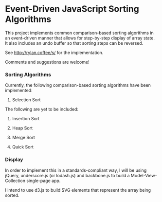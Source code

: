 # Event-Driven JavaScript Sorting Algorithms

This project implements common comparison-based sorting algorithms in an event-driven manner that allows for step-by-step display of array state. It also includes an undo buffer so that sorting steps can be reversed. 

See http://rylan.coffee/s/ for the implementation.

Comments and suggestions are welcome!

### Sorting Algorithms

Currently, the following comparison-based sorting algorithms have been implemented: 

1. Selection Sort

The following are yet to be included: 

1. Insertion Sort

2. Heap Sort

3. Merge Sort

4. Quick Sort

### Display

In order to implement this in a standards-compliant way, I will be using jQuery, underscore.js (or lodash.js) and backbone.js to build a Model-View-Collection single-page app. 

I intend to use d3.js to build SVG elements that represent the array being sorted. 


